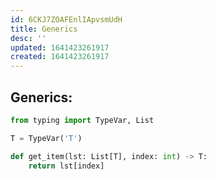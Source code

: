 ```yaml
---
id: 6CKJ7ZOAFEnlIApvsmUdH
title: Generics
desc: ''
updated: 1641423261917
created: 1641423261917
---
```


## Generics:

```python
from typing import TypeVar, List

T = TypeVar('T')

def get_item(lst: List[T], index: int) -> T:
	return lst[index]
```
